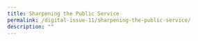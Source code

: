 ```yaml
---
title: Sharpening the Public Service
permalink: /digital-issue-11/sharpening-the-public-service/
description: ""
---
```

